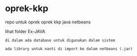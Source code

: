 # oprek-kkp

repo untuk oprek oprek kkp java netbeans

lihat folder Ex-JAVA

    di dalam ada database untuk digunakan dalam sistem

    ada library untuk nanti di import ke dalam netbeans (.jar)
